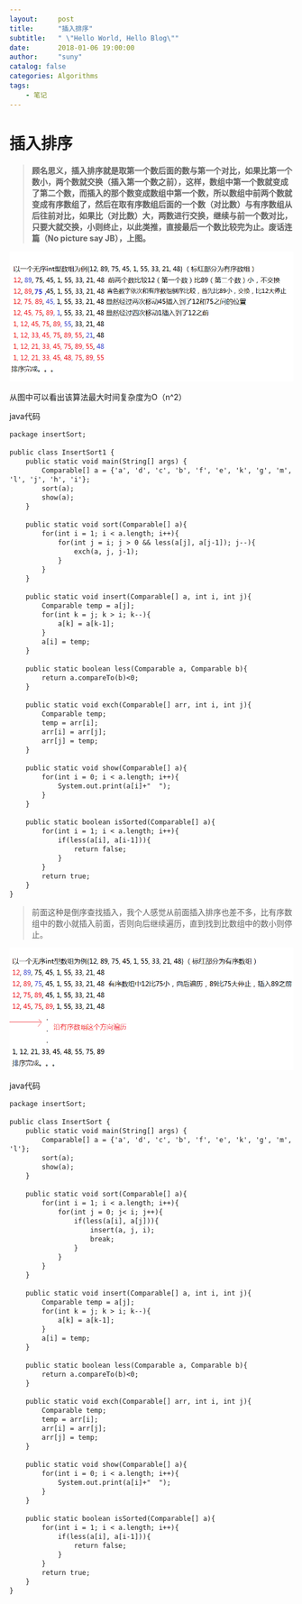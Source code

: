```yaml
---
layout:     post
title:      "插入排序"
subtitle:   " \"Hello World, Hello Blog\""
date:       2018-01-06 19:00:00
author:     "suny"
catalog: false
categories: Algorithms
tags:
    - 笔记
---
```

# 插入排序
> **顾名思义，插入排序就是取第一个数后面的数与第一个对比，如果比第一个数小，两个数就交换（插入第一个数之前），这样，数组中第一个数就变成了第二个数，而插入的那个数变成数组中第一个数，所以数组中前两个数就变成有序数组了，然后在取有序数组后面的一个数（对比数）与有序数组从后往前对比，如果比（对比数）大，两数进行交换，继续与前一个数对比，只要大就交换，小则终止，以此类推，直接最后一个数比较完为止。废话连篇（No picture say JB），上图。**

<img src="/img/InsertSort.jpg"/>


从图中可以看出该算法最大时间复杂度为O（n^2）

java代码 
	
	package insertSort;

	public class InsertSort1 {
	    public static void main(String[] args) {
	        Comparable[] a = {'a', 'd', 'c', 'b', 'f', 'e', 'k', 'g', 'm', 'l', 'j', 'h', 'i'};
	        sort(a);
	        show(a);
	    }
	
	    public static void sort(Comparable[] a){
	        for(int i = 1; i < a.length; i++){
	            for(int j = i; j > 0 && less(a[j], a[j-1]); j--){
	                exch(a, j, j-1);
	            }
	        }
	    }
	
	    public static void insert(Comparable[] a, int i, int j){
	        Comparable temp = a[j];
	        for(int k = j; k > i; k--){
	            a[k] = a[k-1];
	        }
	        a[i] = temp;
	    }
	
	    public static boolean less(Comparable a, Comparable b){
	        return a.compareTo(b)<0;
	    }
	
	    public static void exch(Comparable[] arr, int i, int j){
	        Comparable temp;
	        temp = arr[i];
	        arr[i] = arr[j];
	        arr[j] = temp;
	    }
	
	    public static void show(Comparable[] a){
	        for(int i = 0; i < a.length; i++){
	            System.out.print(a[i]+"  ");
	        }
	    }
	
	    public static boolean isSorted(Comparable[] a){
	        for(int i = 1; i < a.length; i++){
	            if(less(a[i], a[i-1])){
	                return false;
	            }
	        }
	        return true;
	    }
	}

> 前面这种是倒序查找插入，我个人感觉从前面插入排序也差不多，比有序数组中的数小就插入前面，否则向后继续遍历，直到找到比数组中的数小则停止。

<img src="/img/InsertSort1.jpg"/>

java代码


	package insertSort;

	public class InsertSort {
	    public static void main(String[] args) {
	        Comparable[] a = {'a', 'd', 'c', 'b', 'f', 'e', 'k', 'g', 'm', 'l'};
	        sort(a);
	        show(a);
	    }
	
	    public static void sort(Comparable[] a){
	        for(int i = 1; i < a.length; i++){
	            for(int j = 0; j< i; j++){
	                if(less(a[i], a[j])){
	                    insert(a, j, i);
	                    break;
	                }
	            }
	        }
	    }
	
	    public static void insert(Comparable[] a, int i, int j){
	        Comparable temp = a[j];
	        for(int k = j; k > i; k--){
	            a[k] = a[k-1];
	        }
	        a[i] = temp;
	    }
	
	    public static boolean less(Comparable a, Comparable b){
	        return a.compareTo(b)<0;
	    }
	
	    public static void exch(Comparable[] arr, int i, int j){
	        Comparable temp;
	        temp = arr[i];
	        arr[i] = arr[j];
	        arr[j] = temp;
	    }
	
	    public static void show(Comparable[] a){
	        for(int i = 0; i < a.length; i++){
	            System.out.print(a[i]+"  ");
	        }
	    }
	
	    public static boolean isSorted(Comparable[] a){
	        for(int i = 1; i < a.length; i++){
	            if(less(a[i], a[i-1])){
	                return false;
	            }
	        }
	        return true;
	    }
	}

